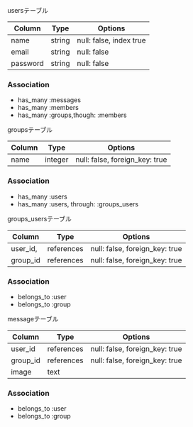 usersテーブル

|Column|Type|Options|
|------|----|-------|
|name|string|null: false, index true|
|email|string|null: false|
|password|string|null: false|


### Association
- has_many :messages
- has_many :members
- has_many :groups,though: :members


groupsテーブル

|Column|Type|Options|
|------|----|-------|
|name|integer|null: false, foreign_key: true|

### Association
- has_many :users
- has_many :users, through: :groups_users

groups_usersテーブル

|Column|Type|Options|
|------|----|-------|
|user_id,|references|null: false, foreign_key: true|
|group_id|references|null: false, foreign_key: true|

### Association
- belongs_to :user
- belongs_to :group


messageテーブル

|Column|Type|Options|
|------|----|-------|
|user_id|references|null: false, foreign_key: true|
|group_id|references|null: false, foreign_key: true|
|image|text||

### Association
- belongs_to :user
- belongs_to :group

